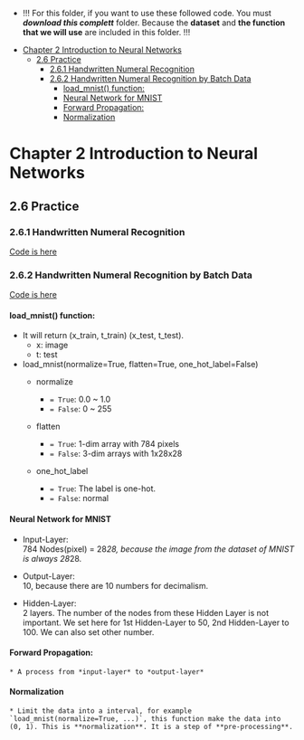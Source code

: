 

<!--
 * @Author       : Jingsheng Lyu
 * @Date         : 2020-07-01 20:41:12
 * @LastEditors  : Jingsheng Lyu
 * @LastEditTime : 2020-07-02 07:26:37
 * @FilePath     : /Deep_Learning/Chapter2/CH2_6/README.md
 * @Github       : https://github.com/jingshenglyu
 * @Web          : https://jingshenglyu.github.io/
 * @E-Mail       : jingshenglyu@gmail.com
--> 
* !!! For this folder, if you want to use these followed code. You must ***download this complett*** folder. Because the **dataset** and **the function that we will use** are included in this folder. !!! 
<!-- TOC -->

- [Chapter 2 Introduction to Neural Networks](#chapter-2-introduction-to-neural-networks)
    - [2.6 Practice](#26-practice)
        - [2.6.1 Handwritten Numeral Recognition](#261-handwritten-numeral-recognition)
        - [2.6.2 Handwritten Numeral Recognition by Batch Data](#262-handwritten-numeral-recognition-by-batch-data)
            - [load_mnist() function:](#load_mnist-function)
            - [Neural Network for MNIST](#neural-network-for-mnist)
            - [Forward Propagation:](#forward-propagation)
            - [Normalization](#normalization)

<!-- /TOC -->
# Chapter 2 Introduction to Neural Networks

## 2.6 Practice
### 2.6.1 Handwritten Numeral Recognition
[Code is here](https://github.com/jingshenglyu/Deep_Learning/blob/master/Chapter2/CH2_6/MNIST_dataset.ipynb)

### 2.6.2 Handwritten Numeral Recognition by Batch Data
[Code is here](https://github.com/jingshenglyu/Deep_Learning/blob/master/Chapter2/CH2_6/Batch.ipynb)

#### load_mnist() function:
* It will return (x_train, t_train) (x_test, t_test). 
    * x: image
    * t: test
* load_mnist(normalize=True, flatten=True, one_hot_label=False)
    * normalize
        * `= True`: 0.0 ~ 1.0
        * `= False`: 0 ~ 255
        
    * flatten
        * `= True`: 1-dim array with 784 pixels
        * `= False`: 3-dim arrays with 1x28x28
        
    * one_hot_label
        * `= True`: The label is one-hot.
        * `= False`: normal

#### Neural Network for MNIST

* Input-Layer:   
    784 Nodes(pixel) = 28*28, because the image from the dataset of MNIST is always 28*28.

* Output-Layer:   
    10, because there are 10 numbers for decimalism.

* Hidden-Layer:  
    2 layers. The number of the nodes from these Hidden Layer is not important. We set here for 1st Hidden-Layer to 50, 2nd Hidden-Layer to 100. We can also set other number.

#### Forward Propagation:
    * A process from *input-layer* to *output-layer*

#### Normalization
    * Limit the data into a interval, for example `load_mnist(normalize=True, ...)`, this function make the data into (0, 1). This is **normalization**. It is a step of **pre-processing**.

